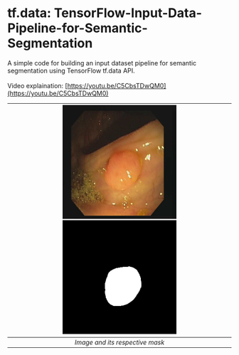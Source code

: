 # tf.data: TensorFlow-Input-Data-Pipeline-for-Semantic-Segmentation

A simple code for building an input dataset pipeline for semantic segmentation using TensorFlow tf.data API.
<br/><br/>
Video explaination: [https://youtu.be/C5CbsTDwQM0](https://youtu.be/C5CbsTDwQM0)

| <img src="image.png"> <img src="mask.png"> |
| :--: |
| *Image and its respective mask* |
